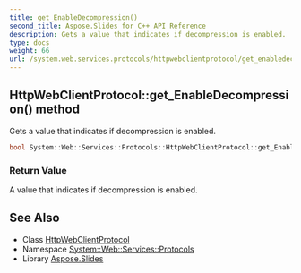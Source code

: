 ```yaml
---
title: get_EnableDecompression()
second_title: Aspose.Slides for C++ API Reference
description: Gets a value that indicates if decompression is enabled.
type: docs
weight: 66
url: /system.web.services.protocols/httpwebclientprotocol/get_enabledecompression/
---
```

## HttpWebClientProtocol::get_EnableDecompression() method


Gets a value that indicates if decompression is enabled.

```cpp
bool System::Web::Services::Protocols::HttpWebClientProtocol::get_EnableDecompression()
```


### Return Value

A value that indicates if decompression is enabled.

## See Also

* Class [HttpWebClientProtocol](../)
* Namespace [System::Web::Services::Protocols](../../)
* Library [Aspose.Slides](../../../)